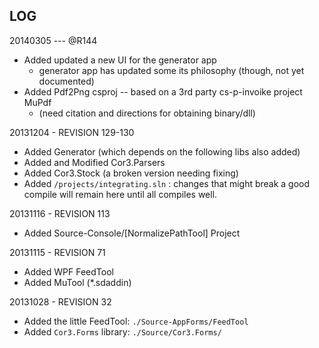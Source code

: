 ## LOG

20140305 --- @R144

- Added updated a new UI for the generator app
    - generator app has updated some its philosophy (though, not yet documented)
- Added Pdf2Png csproj -- based on a 3rd party cs-p-invoike project MuPdf
    - (need citation and directions for obtaining binary/dll)

20131204 - REVISION 129-130

- Added Generator (which depends on the following libs also added)
- Added and Modified Cor3.Parsers
- Added Cor3.Stock (a broken version needing fixing)
- Added `/projects/integrating.sln` : changes that might break a good compile will remain here until all compiles well.

20131116 - REVISION 113

- Added Source-Console/[NormalizePathTool] Project

20131115 - REVISION 71

- Added WPF FeedTool
- Added MuTool (*.sdaddin)

20131028 - REVISION 32

- Added the little FeedTool: `./Source-AppForms/FeedTool`
- Added `Cor3.Forms` library: `./Source/Cor3.Forms/`
